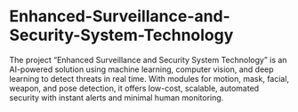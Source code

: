 # Enhanced-Surveillance-and-Security-System-Technology
 The project “Enhanced Surveillance and Security System Technology” is an AI-powered solution using machine learning, computer vision, and deep learning to detect threats in real time. With modules for motion, mask, facial, weapon, and pose detection, it offers low-cost, scalable, automated security with instant alerts and minimal human monitoring.
